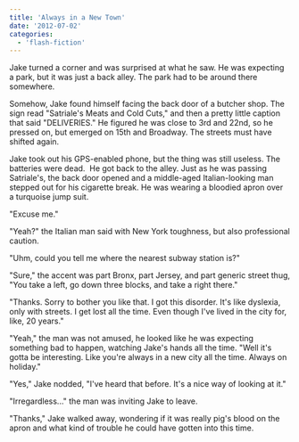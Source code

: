 ```yaml
---
title: 'Always in a New Town'
date: '2012-07-02'
categories:
  - 'flash-fiction'
---
```


Jake turned a corner and was surprised at what he saw. He was expecting a park,
but it was just a back alley. The park had to be around there somewhere.

<!-- truncate -->

Somehow, Jake found himself facing the back door of a butcher shop. The sign
read "Satriale's Meats and Cold Cuts," and then a pretty little caption that
said "DELIVERIES." He figured he was close to 3rd and 22nd, so he pressed on,
but emerged on 15th and Broadway. The streets must have shifted again.

Jake took out his GPS-enabled phone, but the thing was still useless. The
batteries were dead.  He got back to the alley. Just as he was passing
Satriale's, the back door opened and a middle-aged Italian-looking man stepped
out for his cigarette break. He was wearing a bloodied apron over
a turquoise jump suit.

"Excuse me."

"Yeah?" the Italian man said with New York toughness, but also professional
caution.

"Uhm, could you tell me where the nearest subway station is?"

"Sure," the accent was part Bronx, part Jersey, and part generic street thug,
"You take a left, go down three blocks, and take a right there."

"Thanks. Sorry to bother you like that. I got this disorder. It's like dyslexia,
only with streets. I get lost all the time. Even though I've lived in the city
for, like, 20 years."

"Yeah," the man was not amused, he looked like he was expecting something bad to
happen, watching Jake's hands all the time. "Well it's gotta be interesting.
Like you're always in a new city all the time. Always on holiday."

"Yes," Jake nodded, "I've heard that before. It's a nice way of looking at it."

"Irregardless..." the man was inviting Jake to leave.

"Thanks," Jake walked away, wondering if it was really pig's blood on the apron
and what kind of trouble he could have gotten into this time.
